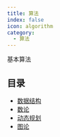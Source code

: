 ```yaml
---
title: 算法
index: false
icon: algorithm
category:
  - 算法
---
```

基本算法

<!-- more -->

## 目录

- [数据结构](data_struct/README.md)
- [数论](number_theory/README.md)
- [动态规划](dynamic_programming/README.md)
- [图论](graph/README.md)






